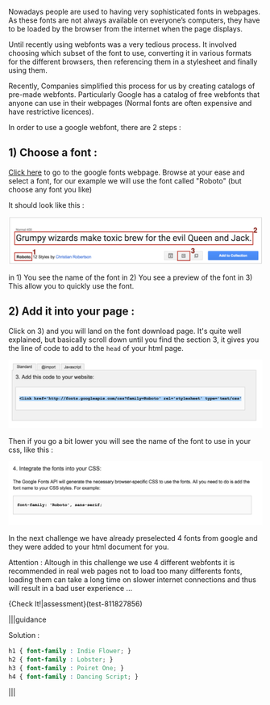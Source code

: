Nowadays people are used to having very sophisticated fonts in webpages. As these fonts are not always available on everyone’s computers, they have to be loaded by the browser from the internet when the page displays.

Until recently using webfonts was a very tedious process. It involved choosing which subset of the font to use, converting it in various formats for the different browsers, then referencing them in a stylesheet and finally using them.

Recently, Companies simplified this process for us by creating catalogs of pre-made webfonts. Particularly Google has a catalog of free webfonts that anyone can use in their webpages (Normal fonts are often expensive and have restrictive licences).

In order to use a google webfont, there are 2 steps :

## 1) Choose a font : 

[Click here](https://www.google.com/fonts) to go to the google fonts webpage.
Browse at your ease and select a font, for our example we will use the font called "Roboto" (but choose any font you like)

It should look like this :

![](.guides/img/google-font-1.png)

in 1) You see the name of the font
in 2) You see a preview of the font
in 3) This allow you to quickly use the font.

## 2) Add it into your page :

Click on 3) and you will land on the font download page.
It's quite well explained, but basically scroll down until you find the section 3, it gives you the line of code to add to the `head` of your html page.

![](.guides/img/google-font-2.png)

Then if you go a bit lower you will see the name of the font to use in your css, like this :

![](.guides/img/google-font-3.png)

In the next challenge we have already preselected 4 fonts from google and they were added to your html document for you.

Attention : Altough in this challenge we use 4 different webfonts it is recommended in real web pages not to load too many differents fonts, loading them can take a long time on slower internet connections and thus will result in a bad user experience ...


{Check It!|assessment}(test-811827856)

|||guidance

Solution :

```css
h1 { font-family : Indie Flower; }
h2 { font-family : Lobster; }
h3 { font-family : Poiret One; }
h4 { font-family : Dancing Script; }
```

|||


